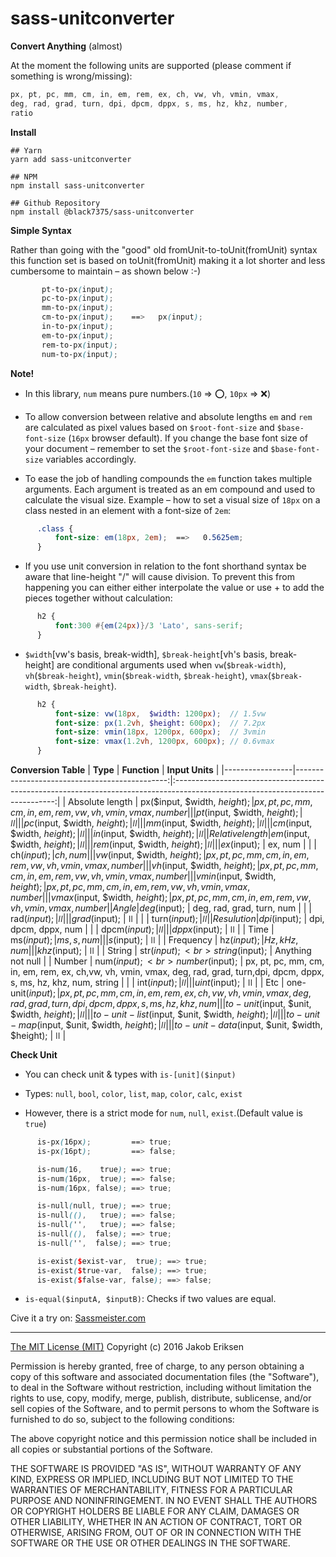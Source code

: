sass-unitconverter
==============

**Convert Anything** (almost)

At the moment the following units are supported (please comment if something is wrong/missing):

````SCSS
px, pt, pc, mm, cm, in, em, rem, ex, ch, vw, vh, vmin, vmax,
deg, rad, grad, turn, dpi, dpcm, dppx, s, ms, hz, khz, number,
ratio
````

**Install**
````shell
## Yarn
yarn add sass-unitconverter

## NPM
npm install sass-unitconverter

## Github Repository
npm install @black7375/sass-unitconverter
````


**Simple Syntax**

Rather than going with the "good" old fromUnit-to-toUnit(fromUnit) syntax this function set is based on toUnit(fromUnit) making it a lot shorter and less cumbersome to maintain – as shown below :-)

````SCSS
       pt-to-px(input);
       pc-to-px(input);
       mm-to-px(input);
       cm-to-px(input);    ==>   px(input);
       in-to-px(input);
       em-to-px(input);
       rem-to-px(input);
       num-to-px(input);
`````
**Note!**

* In this library, `num` means pure numbers.(`10` => :o:, `10px` => :x:)

* To allow conversion between relative and absolute lengths `em` and `rem` are calculated as pixel values based on `$root-font-size` and `$base-font-size` (`16px` browser default). If you change the base font size of your document – remember to set the `$root-font-size` and `$base-font-size` variables accordingly.

* To ease the job of handling compounds the `em` function takes multiple arguments. Each argument is treated as an em compound and used to calculate the visual size.
Example – how to set a visual size of `18px` on a class nested in an element with a font-size of `2em`:
````SCSS
      .class {
          font-size: em(18px, 2em);  ==>   0.5625em;
      }
`````
* If you use unit conversion in relation to the font shorthand syntax be aware that line-height "/" will cause division. To prevent this from happening you can either either interpolate the value or use + to add the pieces together without calculation:
````SCSS
      h2 {
          font:300 #{em(24px)}/3 'Lato', sans-serif;
      }
````
* `$width`[vw's basis, break-width], `$break-height`[vh's basis, break-height] are conditional arguments used when `vw`(`$break-width`), `vh`(`$break-height`), `vmin`(`$break-width`, `$break-height`), `vmax`(`$break-width`, `$break-height`).
````SCSS
      h2 {
          font-size: vw(18px,  $width: 1200px);  // 1.5vw
          font-size: px(1.2vh, $height: 600px);  // 7.2px
          font-size: vmin(18px, 1200px, 600px);  // 3vmin
          font-size: vmax(1.2vh, 1200px, 600px); // 0.6vmax
      }
````

**Conversion Table**
| **Type**        |                                  **Function** | **Input Units**                                                                                                                |
|-----------------|----------------------------------------------:|:------------------------------------------------------------------------------------------------------------------------------:|
| Absolute length |                  px($input, $width, $height); | px, pt, pc, mm, cm, in, em, rem, vw, vh, vmin, vmax, number                                                                    |
|                 |                  pt($input, $width, $height); | ǀǀ                                                                                                                             |
|                 |                  pc($input, $width, $height); | ǀǀ                                                                                                                             |
|                 |                  mm($input, $width, $height); | ǀǀ                                                                                                                             |
|                 |                  cm($input, $width, $height); | ǀǀ                                                                                                                             |
|                 |                  in($input, $width, $height); | ǀǀ                                                                                                                             |
| Relative length |                  em($input, $width, $height); | ǀǀ                                                                                                                             |
|                 |                 rem($input, $width, $height); | ǀǀ                                                                                                                             |
|                 |                                   ex($input); | ex, num                                                                                                                        |
|                 |                                   ch($input); | ch, num                                                                                                                        |
|                 |                  vw($input, $width, $height); | px, pt, pc, mm, cm, in, em, rem, vw, vh, vmin, vmax, number                                                                    |
|                 |                  vh($input, $width, $height); | px, pt, pc, mm, cm, in, em, rem, vw, vh, vmin, vmax, number                                                                    |
|                 |                vmin($input, $width, $height); | px, pt, pc, mm, cm, in, em, rem, vw, vh, vmin, vmax, number                                                                    |
|                 |                vmax($input, $width, $height); | px, pt, pc, mm, cm, in, em, rem, vw, vh, vmin, vmax, number                                                                    |
| Angle           |                                  deg($input); | deg, rad, grad, turn, num                                                                                                      |
|                 |                                  rad($input); | ǀǀ                                                                                                                             |
|                 |                                 grad($input); | ǀǀ                                                                                                                             |
|                 |                                 turn($input); | ǀǀ                                                                                                                             |
| Resulution      |                                  dpi($input); | dpi, dpcm, dppx, num                                                                                                           |
|                 |                                 dpcm($input); | ǀǀ                                                                                                                             |
|                 |                                 dppx($input); | ǀǀ                                                                                                                             |
| Time            |                                   ms($input); | ms, s, num                                                                                                                     |
|                 |                                    s($input); | ǀǀ                                                                                                                             |
| Frequency       |                                   hz($input); | Hz, kHz, num                                                                                                                   |
|                 |                                  khz($input); | ǀǀ                                                                                                                             |
| String          |            str($input);  <br> string($input); | Anything not null                                                                                                              |
| Number          |             num($input); <br> number($input); | px, pt, pc, mm, cm, in,  em, rem, ex, ch,vw, vh, vmin, vmax, deg, rad, grad, turn,dpi, dpcm, dppx, s, ms, hz, khz, num, string |
|                 |                                  int($input); | ǀǀ                                                                                                                             |
|                 |                                 uint($input); | ǀǀ                                                                                                                             |
| Etc             |                             one-unit($input); | px, pt, pc, mm, cm, in,  em, rem, ex, ch,vw, vh, vmin, vmax, deg, rad, grad, turn,dpi, dpcm, dppx, s, ms, hz, khz, num         |
|                 |      to-unit($input, $unit, $width, $height); | ǀǀ                                                                                                                             |
|                 | to-unit-list($input, $unit, $width, $height); | ǀǀ                                                                                                                             |
|                 |  to-unit-map($input, $unit, $width, $height); | ǀǀ                                                                                                                             |
|                 | to-unit-data($input, $unit, $width, $height); | ǀǀ                                                                                                                             |

**Check Unit**

* You can check unit & types with `is-[unit]($input)`

* Types: `null`, `bool`, `color`, `list`, `map`, `color`, `calc`, `exist`

* However, there is a strict mode for `num`, `null`, `exist`.(Default value is `true`)
````SCSS
      is-px(16px);         ==> true;
      is-px(16pt);         ==> false;

      is-num(16,    true); ==> true;
      is-num(16px,  true); ==> false;
      is-num(16px, false); ==> true;

      is-null(null, true); ==> true;
      is-null((),   true); ==> false;
      is-null('',   true); ==> false;
      is-null((),  false); ==> true;
      is-null('',  false); ==> true;

      is-exist($exist-var,  true); ==> true;
      is-exist($true-var,  false); ==> true;
      is-exist($false-var, false); ==> false;
`````
* `is-equal($inputA, $inputB)`: Checks if two values are equal.

Cive it a try on:
[Sassmeister.com](http://www.sassmeister.com/gist/5943041498e406ff2d1d452ac2c31c9f)


<hr>


[The MIT License (MIT)](https://opensource.org/licenses/MIT)
Copyright (c) 2016 Jakob Eriksen

Permission is hereby granted, free of charge, to any person obtaining a copy of this software and associated documentation files (the "Software"), to deal in the Software without restriction, including without limitation the rights to use, copy, modify, merge, publish, distribute, sublicense, and/or sell copies of the Software, and to permit persons to whom the Software is furnished to do so, subject to the following conditions:

The above copyright notice and this permission notice shall be included in all copies or substantial portions of the Software.

THE SOFTWARE IS PROVIDED "AS IS", WITHOUT WARRANTY OF ANY KIND, EXPRESS OR IMPLIED, INCLUDING BUT NOT LIMITED TO THE WARRANTIES OF MERCHANTABILITY, FITNESS FOR A PARTICULAR PURPOSE AND NONINFRINGEMENT. IN NO EVENT SHALL THE AUTHORS OR COPYRIGHT HOLDERS BE LIABLE FOR ANY CLAIM, DAMAGES OR OTHER LIABILITY, WHETHER IN AN ACTION OF CONTRACT, TORT OR OTHERWISE, ARISING FROM, OUT OF OR IN CONNECTION WITH THE SOFTWARE OR THE USE OR OTHER DEALINGS IN THE SOFTWARE.
